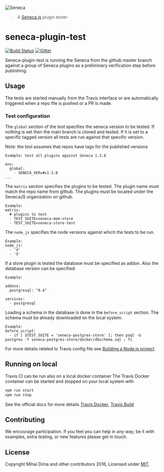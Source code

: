 ![Seneca](http://senecajs.org/files/assets/seneca-logo.png)
> A [Seneca.js](http://senecajs.org) plugin tester

seneca-plugin-test
=======================

[![Build Status][travis-badge]][travis-url]
[![Gitter][gitter-badge]][gitter-url]

Seneca-plugin-test is running the Seneca from the github master branch against a group of Seneca plugins as a preliminary verification step before publishing.

## Usage
The tests are started manually from the Travis interface or are automatically triggered when a repo file is pushed or a PR is made.

### Test configuration

The `global` section of the test specifies the seneca version to be tested.
If nothing is set then the main branch is cloned and tested.
If it is set to a specific tagged version all tests are run against that specific version.

Note: the tool assumes that repos have tags for the published versions

```
Example: test all plugins against Seneca 1.3.0

env:
  global:
    - SENECA_VER=#v1.3.0
...

```

The `matrix` section specifies the plugins to be tested.
The plugin name must match the repo name from github.
The plugins must be located under the SenecaJS organization on github.

```
Example:
matrix:
  # plugins to test
  - TEST_SUITE=seneca-mem-store
  - TEST_SUITE=seneca-store-test
```

The `node_js` specifies the node versions against which the tests to be run.

```
Example:
node_js:
  - '4'
  - '5'
```

If a store plugin is tested the database must be specified as addon. Also the database version can be specified.

```
Example:

addons:
  postgresql: "9.4"

services:
  - postgresql
```

Loading a schema in the database is done in the `before_script` section. The schema must be already downloaded on the local system.

```
Example:
before_script:
  - if [ $TEST_SUITE = 'seneca-postgres-store' ]; then psql -U postgres -f seneca-postgres-store/docker/dbschema.sql ; fi
```

For more details related to Travis config file see [Building a Node.js project][travis-node].

## Running on local
Travis CI can be run also on a local docker container
The Travis Docker container can be started and stopped on your local system with

```sh
npm run start
npm run stop
```

See the official docs for more details [Travis Docker][travis-docker], [Travis Build][travis-build]

## Contributing
We encourage participation. If you feel you can help in any way, be it with
examples, extra testing, or new features please get in touch.

## License
Copyright Mihai Dima and other contributors 2016, Licensed under [MIT][].

[MIT]: ./LICENSE
[travis-badge]: https://api.travis-ci.org/senecajs-labs/seneca-plugin-test.svg
[travis-url]: https://travis-ci.org/senecajs-labs/seneca-plugin-test
[travis-node]: https://docs.travis-ci.com/user/languages/javascript-with-nodejs
[travis-docker]:https://docs.travis-ci.com/user/common-build-problems/#Troubleshooting-Locally-in-a-Docker-Image
[travis-build]:https://github.com/travis-ci/travis-build#use-as-addon-for-cli
[gitter-badge]: https://badges.gitter.im/Join%20Chat.svg
[gitter-url]: https://gitter.im/senecajs/seneca
[seneca]: http://senecajs.org/
